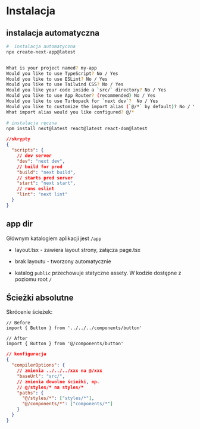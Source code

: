 # Instalacja

## instalacja automatyczna

```bash
#  instalacja automatyczna
npx create-next-app@latest


What is your project named? my-app
Would you like to use TypeScript? No / Yes
Would you like to use ESLint? No / Yes
Would you like to use Tailwind CSS? No / Yes
Would you like your code inside a `src/` directory? No / Yes
Would you like to use App Router? (recommended) No / Yes
Would you like to use Turbopack for `next dev`?  No / Yes
Would you like to customize the import alias (`@/*` by default)? No / Yes
What import alias would you like configured? @/*
```



```bash
# instalacja ręczna
npm install next@latest react@latest react-dom@latest
```



```json
//skrypty
{
  "scripts": {
    // dev server
    "dev": "next dev",
    // build for prod
    "build": "next build",
    // starts prod server
    "start": "next start",
    // runs eslint
    "lint": "next lint"
  }
}
```

## app dir

Głównym katalogiem aplikacji jest `/app`

- layout.tsx - zawiera layout strony, załącza page.tsx
- brak layoutu - tworzony automatycznie

- katalog `public` przechowuje statyczne assety. W kodzie dostępne z poziomu root `/`

## Ścieżki absolutne

Skrócenie ścieżek:

```tsx
// Before
import { Button } from '../../../components/button'
 
// After
import { Button } from '@/components/button'
```

```json
// konfiguracja
{
  "compilerOptions": {
    // zmienia ../../../xxx na @/xxx 
    "baseUrl": "src/",
    // zmienia dowolne ścieżki, np.
    // @/styles/* na styles/*
    "paths": {
      "@/styles/*": ["styles/*"],
      "@/components/*": ["components/*"]
    }
  }
}
```